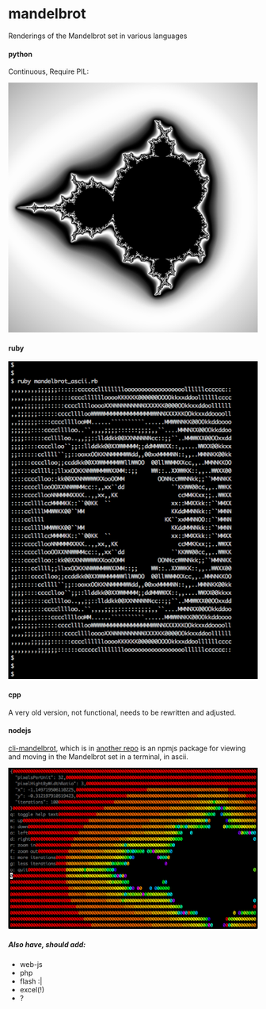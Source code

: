 # mandelbrot

Renderings of the Mandelbrot set in various languages

#### python
Continuous, Require PIL:

![The Mandelbrot in Python](python/mandelbrot.png?raw=true)

#### ruby
![The Mandelbrot in Python](ruby/mandelbrot_ascii.png?raw=true)

#### cpp
A very old version, not functional, needs to be rewritten and adjusted.

#### nodejs
[cli-mandelbrot](https://npmjs.org/package/cli-mandelbrot),
which is in [another repo](https://github.com/danyshaanan/cli-mandelbrot)
is an npmjs package for viewing and moving in the Mandelbrot set in a terminal, in ascii.

![The Mandelbrot in nodejs](other/cli-mandelbrot.png?raw=true)

##### Also have, should add:

* web-js
* php
* flash :|
* excel(!)
* ?
